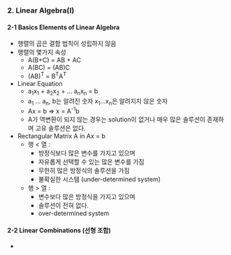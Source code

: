 ### 2. Linear Algebra(I)

#### 2-1 Basics Elements of Linear Algebra

+ 행렬의 곱은 결합 법칙이 성립하지 않음
+ 행렬의 몇가지 속성
  + A(B+C) = AB + AC
  + A(BC) = (AB)C
  + (AB)<sup>T</sup> = B<sup>T</sup>A<sup>T</sup>
+ Linear Equation
  + a<sub>1</sub>x<sub>1</sub> + a<sub>2</sub>x<sub>2</sub> + ... a<sub>n</sub>x<sub>n</sub> = b
  + a<sub>1</sub> ... a<sub>n</sub>, b는 알려진 숫자 x<sub>1</sub>...x<sub>n</sub>은 알려지지 않은 숫자
  + Ax = b => x = A<sup>-1</sup>b
  + A가 역변환이 되지 않는 경우는 solution이 없거나 매우 많은 솔루션이 존재하며 고유 솔루션은 없다.
+ Rectangular Matrix A in Ax = b
  + 행 < 열 :
    +  방정식보다 많은 변수를 가지고 있으며 
    +  자유롭게 선택할 수 있는 많은 변수를 가짐 
    +  무한히 많은 방정식의 솔루션을 가짐
    +  불확실한 시스템 (under-determined system)
  + 행 > 열 :
    + 변수보다 많은 방정식을 가지고 있으며 
    + 솔루션이 전혀 없다.
    + over-determined system


#### 2-2 Linear Combinations (선형 조합)

+ ​
